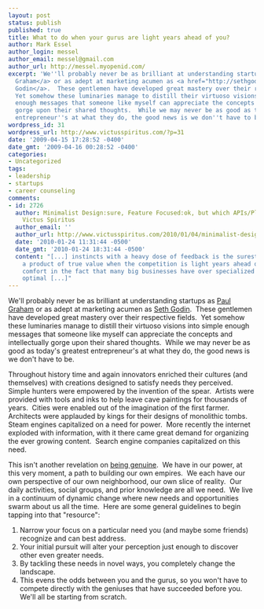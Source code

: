 ```yaml
---
layout: post
status: publish
published: true
title: What to do when your gurus are light years ahead of you?
author: Mark Essel
author_login: messel
author_email: messel@gmail.com
author_url: http://messel.myopenid.com/
excerpt: 'We''ll probably never be as brilliant at understanding startups as <a href="http://www.paulgraham.com/">Paul
  Graham</a> or as adept at marketing acumen as <a href="http://sethgodin.typepad.com/">Seth
  Godin</a>.  These gentlemen have developed great mastery over their respective fields. 
  Yet somehow these luminaries manage to distill their virtuoso visions into simple
  enough messages that someone like myself can appreciate the concepts and intellectually
  gorge upon their shared thoughts.  While we may never be as good as today''s greatest
  entrepreneur''s at what they do, the good news is we don''t have to be.  '
wordpress_id: 31
wordpress_url: http://www.victusspiritus.com/?p=31
date: '2009-04-15 17:28:52 -0400'
date_gmt: '2009-04-16 00:28:52 -0400'
categories:
- Uncategorized
tags:
- leadership
- startups
- career counseling
comments:
- id: 2726
  author: Minimalist Design:sure, Feature Focused:ok, but which APIs/Platforms? &raquo;
    Victus Spiritus
  author_email: ''
  author_url: http://www.victusspiritus.com/2010/01/04/minimalist-designsure-feature-focusedok-but-which-apisplatforms/
  date: '2010-01-24 11:31:44 -0500'
  date_gmt: '2010-01-24 18:31:44 -0500'
  content: "[...] instincts with a heavy dose of feedback is the surest way of building
    a product of true value when the competition is light years ahead of us. Take
    comfort in the fact that many big businesses have over specialized in a no longer
    optimal [...]"
---
```

<p>We'll probably never be as brilliant at understanding startups as <a href="http://www.paulgraham.com/">Paul Graham</a> or as adept at marketing acumen as <a href="http://sethgodin.typepad.com/">Seth Godin</a>.  These gentlemen have developed great mastery over their respective fields.  Yet somehow these luminaries manage to distill their virtuoso visions into simple enough messages that someone like myself can appreciate the concepts and intellectually gorge upon their shared thoughts.  While we may never be as good as today's greatest entrepreneur's at what they do, the good news is we don't have to be.  <a id="more"></a><a id="more-31"></a></p>
<p>Throughout history time and again innovators enriched their cultures (and themselves) with creations designed to satisfy needs they perceived.  Simple hunters were empowered by the invention of the spear.  Artists were provided with tools and inks to help leave cave paintings for thousands of years.  Cities were enabled out of the imagination of the first farmer.  Architects were applauded by kings for their designs of monolithic tombs.  Steam engines capitalized on a need for power.  More recently the internet exploded with information, with it there came great demand for organizing the ever growing content.  Search engine companies capitalized on this need.</p>
<p>This isn't another revelation on <a href="http://www.victusspiritus.com/2009/02/28/be-faithful-to-yourself-be-genuine/">being genuine</a>.  We have in our power, at this very moment, a path to building our own empires.  We each have our own perspective of our own neighborhood, our own slice of reality.  Our daily activities, social groups, and prior knowledge are all we need.  We live in a continuum of dynamic change where new needs and opportunities swarm about us all the time.  Here are some general guidelines to begin tapping into that "resource":</p>
<ol>
<li>Narrow your focus on a particular need you (and maybe some friends) recognize and can best address.</li>
<li>Your initial pursuit will alter your perception just enough to discover other even greater needs.</li>
<li>By tackling these needs in novel ways, you completely change the landscape.</li>
<li>This evens the odds between you and the gurus, so you won't have to compete directly with the geniuses that have succeeded before you.  We'll all be starting from scratch.</li>
</ol>
